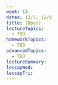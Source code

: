 ```yaml
---
week: 14
dates: 12/7, 12/9
title: (Open)
lectureTopics:
  - TBD
homeworkTopics:
  - TBD
advancedTopics:
  - TBD
lectureSummary:
leccapWed:
leccapFri:
---
```


